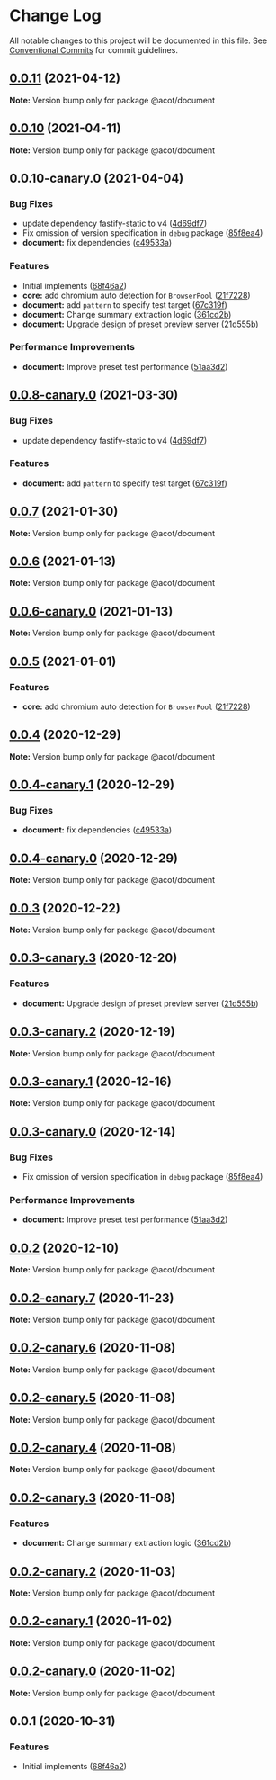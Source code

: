 # Change Log

All notable changes to this project will be documented in this file.
See [Conventional Commits](https://conventionalcommits.org) for commit guidelines.

## [0.0.11](https://github.com/acot-a11y/acot/compare/v0.0.10...v0.0.11) (2021-04-12)

**Note:** Version bump only for package @acot/document

## [0.0.10](https://github.com/acot-a11y/acot/compare/v0.0.10-canary.0...v0.0.10) (2021-04-11)

**Note:** Version bump only for package @acot/document

## 0.0.10-canary.0 (2021-04-04)

### Bug Fixes

- update dependency fastify-static to v4 ([4d69df7](https://github.com/acot-a11y/acot/commit/4d69df745cc20b7ee21379c0df406c08bf2268e1))
- Fix omission of version specification in `debug` package ([85f8ea4](https://github.com/acot-a11y/acot/commit/85f8ea44c7b029301dbcd6bceef427fda35972b6))
- **document:** fix dependencies ([c49533a](https://github.com/acot-a11y/acot/commit/c49533a15e4e066320bd6d7c40a17b4912e3fb83))

### Features

- Initial implements ([68f46a2](https://github.com/acot-a11y/acot/commit/68f46a250de7793795678ece40d23d927ddd075c))
- **core:** add chromium auto detection for `BrowserPool` ([21f7228](https://github.com/acot-a11y/acot/commit/21f722882efe18605dc3867ddf328f31aede160a))
- **document:** add `pattern` to specify test target ([67c319f](https://github.com/acot-a11y/acot/commit/67c319f911f75817c4685cdfab2112b031c5e3d0))
- **document:** Change summary extraction logic ([361cd2b](https://github.com/acot-a11y/acot/commit/361cd2b448439fd769c20b757fe86abe67f653ee))
- **document:** Upgrade design of preset preview server ([21d555b](https://github.com/acot-a11y/acot/commit/21d555bf191af82a4781f64ab5a0bab5bcc5232f))

### Performance Improvements

- **document:** Improve preset test performance ([51aa3d2](https://github.com/acot-a11y/acot/commit/51aa3d2f6dc6f609c179f5410c12d9ad431706f3))

## [0.0.8-canary.0](https://github.com/acot-a11y/acot/compare/@acot/document@0.0.7...@acot/document@0.0.8-canary.0) (2021-03-30)

### Bug Fixes

- update dependency fastify-static to v4 ([4d69df7](https://github.com/acot-a11y/acot/commit/4d69df745cc20b7ee21379c0df406c08bf2268e1))

### Features

- **document:** add `pattern` to specify test target ([67c319f](https://github.com/acot-a11y/acot/commit/67c319f911f75817c4685cdfab2112b031c5e3d0))

## [0.0.7](https://github.com/acot-a11y/acot/compare/@acot/document@0.0.6...@acot/document@0.0.7) (2021-01-30)

**Note:** Version bump only for package @acot/document

## [0.0.6](https://github.com/acot-a11y/acot/compare/@acot/document@0.0.6-canary.0...@acot/document@0.0.6) (2021-01-13)

**Note:** Version bump only for package @acot/document

## [0.0.6-canary.0](https://github.com/acot-a11y/acot/compare/@acot/document@0.0.5...@acot/document@0.0.6-canary.0) (2021-01-13)

**Note:** Version bump only for package @acot/document

## [0.0.5](https://github.com/acot-a11y/acot/compare/@acot/document@0.0.4...@acot/document@0.0.5) (2021-01-01)

### Features

- **core:** add chromium auto detection for `BrowserPool` ([21f7228](https://github.com/acot-a11y/acot/commit/21f722882efe18605dc3867ddf328f31aede160a))

## [0.0.4](https://github.com/acot-a11y/acot/compare/@acot/document@0.0.4-canary.1...@acot/document@0.0.4) (2020-12-29)

**Note:** Version bump only for package @acot/document

## [0.0.4-canary.1](https://github.com/acot-a11y/acot/compare/@acot/document@0.0.4-canary.0...@acot/document@0.0.4-canary.1) (2020-12-29)

### Bug Fixes

- **document:** fix dependencies ([c49533a](https://github.com/acot-a11y/acot/commit/c49533a15e4e066320bd6d7c40a17b4912e3fb83))

## [0.0.4-canary.0](https://github.com/acot-a11y/acot/compare/@acot/document@0.0.3...@acot/document@0.0.4-canary.0) (2020-12-29)

**Note:** Version bump only for package @acot/document

## [0.0.3](https://github.com/acot-a11y/acot/compare/@acot/document@0.0.3-canary.3...@acot/document@0.0.3) (2020-12-22)

**Note:** Version bump only for package @acot/document

## [0.0.3-canary.3](https://github.com/acot-a11y/acot/compare/@acot/document@0.0.3-canary.2...@acot/document@0.0.3-canary.3) (2020-12-20)

### Features

- **document:** Upgrade design of preset preview server ([21d555b](https://github.com/acot-a11y/acot/commit/21d555bf191af82a4781f64ab5a0bab5bcc5232f))

## [0.0.3-canary.2](https://github.com/acot-a11y/acot/compare/@acot/document@0.0.3-canary.1...@acot/document@0.0.3-canary.2) (2020-12-19)

**Note:** Version bump only for package @acot/document

## [0.0.3-canary.1](https://github.com/acot-a11y/acot/compare/@acot/document@0.0.3-canary.0...@acot/document@0.0.3-canary.1) (2020-12-16)

**Note:** Version bump only for package @acot/document

## [0.0.3-canary.0](https://github.com/acot-a11y/acot/compare/@acot/document@0.0.2...@acot/document@0.0.3-canary.0) (2020-12-14)

### Bug Fixes

- Fix omission of version specification in `debug` package ([85f8ea4](https://github.com/acot-a11y/acot/commit/85f8ea44c7b029301dbcd6bceef427fda35972b6))

### Performance Improvements

- **document:** Improve preset test performance ([51aa3d2](https://github.com/acot-a11y/acot/commit/51aa3d2f6dc6f609c179f5410c12d9ad431706f3))

## [0.0.2](https://github.com/acot-a11y/acot/compare/@acot/document@0.0.2-canary.7...@acot/document@0.0.2) (2020-12-10)

**Note:** Version bump only for package @acot/document

## [0.0.2-canary.7](https://github.com/acot-a11y/acot/compare/@acot/document@0.0.2-canary.6...@acot/document@0.0.2-canary.7) (2020-11-23)

**Note:** Version bump only for package @acot/document

## [0.0.2-canary.6](https://github.com/acot-a11y/acot/compare/@acot/document@0.0.2-canary.5...@acot/document@0.0.2-canary.6) (2020-11-08)

**Note:** Version bump only for package @acot/document

## [0.0.2-canary.5](https://github.com/acot-a11y/acot/compare/@acot/document@0.0.2-canary.4...@acot/document@0.0.2-canary.5) (2020-11-08)

**Note:** Version bump only for package @acot/document

## [0.0.2-canary.4](https://github.com/acot-a11y/acot/compare/@acot/document@0.0.2-canary.3...@acot/document@0.0.2-canary.4) (2020-11-08)

**Note:** Version bump only for package @acot/document

## [0.0.2-canary.3](https://github.com/acot-a11y/acot/compare/@acot/document@0.0.2-canary.2...@acot/document@0.0.2-canary.3) (2020-11-08)

### Features

- **document:** Change summary extraction logic ([361cd2b](https://github.com/acot-a11y/acot/commit/361cd2b448439fd769c20b757fe86abe67f653ee))

## [0.0.2-canary.2](https://github.com/acot-a11y/acot/compare/@acot/document@0.0.2-canary.1...@acot/document@0.0.2-canary.2) (2020-11-03)

**Note:** Version bump only for package @acot/document

## [0.0.2-canary.1](https://github.com/acot-a11y/acot/compare/@acot/document@0.0.2-canary.0...@acot/document@0.0.2-canary.1) (2020-11-02)

**Note:** Version bump only for package @acot/document

## [0.0.2-canary.0](https://github.com/acot-a11y/acot/compare/@acot/document@0.0.1...@acot/document@0.0.2-canary.0) (2020-11-02)

**Note:** Version bump only for package @acot/document

## 0.0.1 (2020-10-31)

### Features

- Initial implements ([68f46a2](https://github.com/acot-a11y/acot/commit/68f46a250de7793795678ece40d23d927ddd075c))
